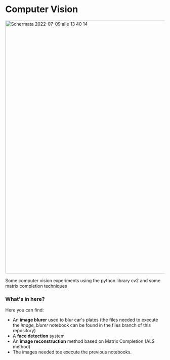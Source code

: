 # Computer Vision

<img width="800" alt="Schermata 2022-07-09 alle 13 40 14" src="https://user-images.githubusercontent.com/91341004/178104078-5df3dd60-b739-49b5-b7f3-91fbefde87ec.png">

Some computer vision experiments using the python library cv2 and some matrix completion techniques

### What's in here?
Here you can find:
- An **image blurer** used to blur car's plates (the files needed to execute the *image_blurer* notebook can be found in the files branch of this repository)
- A **face detection** system
- An **image reconstruction** method based on Matrix Completion (ALS method) 
- The images needed toe execute the previous notebooks.

